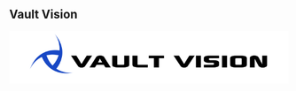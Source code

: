 ## Vault Vision

![Vault Vision Logo](https://raw.githubusercontent.com/vaultvision/.github/main/profile/img/vault-vision-logo-dark-blue-fill-currentColor.svg)
